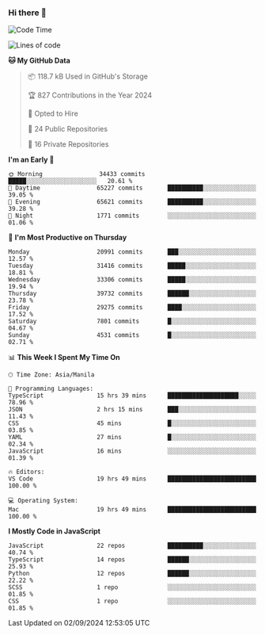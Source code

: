 ### Hi there 👋

<!--START_SECTION:waka-->
![Code Time](http://img.shields.io/badge/Code%20Time-1%2C011%20hrs%205%20mins-blue)

![Lines of code](https://img.shields.io/badge/From%20Hello%20World%20I%27ve%20Written-65.8%20million%20lines%20of%20code-blue)

**🐱 My GitHub Data** 

> 📦 118.7 kB Used in GitHub's Storage 
 > 
> 🏆 827 Contributions in the Year 2024
 > 
> 💼 Opted to Hire
 > 
> 📜 24 Public Repositories 
 > 
> 🔑 16 Private Repositories 
 > 
**I'm an Early 🐤** 

```text
🌞 Morning                34433 commits       █████░░░░░░░░░░░░░░░░░░░░   20.61 % 
🌆 Daytime                65227 commits       ██████████░░░░░░░░░░░░░░░   39.05 % 
🌃 Evening                65621 commits       ██████████░░░░░░░░░░░░░░░   39.28 % 
🌙 Night                  1771 commits        ░░░░░░░░░░░░░░░░░░░░░░░░░   01.06 % 
```
📅 **I'm Most Productive on Thursday** 

```text
Monday                   20991 commits       ███░░░░░░░░░░░░░░░░░░░░░░   12.57 % 
Tuesday                  31416 commits       █████░░░░░░░░░░░░░░░░░░░░   18.81 % 
Wednesday                33306 commits       █████░░░░░░░░░░░░░░░░░░░░   19.94 % 
Thursday                 39732 commits       ██████░░░░░░░░░░░░░░░░░░░   23.78 % 
Friday                   29275 commits       ████░░░░░░░░░░░░░░░░░░░░░   17.52 % 
Saturday                 7801 commits        █░░░░░░░░░░░░░░░░░░░░░░░░   04.67 % 
Sunday                   4531 commits        █░░░░░░░░░░░░░░░░░░░░░░░░   02.71 % 
```


📊 **This Week I Spent My Time On** 

```text
🕑︎ Time Zone: Asia/Manila

💬 Programming Languages: 
TypeScript               15 hrs 39 mins      ████████████████████░░░░░   78.96 % 
JSON                     2 hrs 15 mins       ███░░░░░░░░░░░░░░░░░░░░░░   11.43 % 
CSS                      45 mins             █░░░░░░░░░░░░░░░░░░░░░░░░   03.85 % 
YAML                     27 mins             █░░░░░░░░░░░░░░░░░░░░░░░░   02.34 % 
JavaScript               16 mins             ░░░░░░░░░░░░░░░░░░░░░░░░░   01.39 % 

🔥 Editors: 
VS Code                  19 hrs 49 mins      █████████████████████████   100.00 % 

💻 Operating System: 
Mac                      19 hrs 49 mins      █████████████████████████   100.00 % 
```

**I Mostly Code in JavaScript** 

```text
JavaScript               22 repos            ██████████░░░░░░░░░░░░░░░   40.74 % 
TypeScript               14 repos            ██████░░░░░░░░░░░░░░░░░░░   25.93 % 
Python                   12 repos            ██████░░░░░░░░░░░░░░░░░░░   22.22 % 
SCSS                     1 repo              ░░░░░░░░░░░░░░░░░░░░░░░░░   01.85 % 
CSS                      1 repo              ░░░░░░░░░░░░░░░░░░░░░░░░░   01.85 % 
```




 Last Updated on 02/09/2024 12:53:05 UTC
<!--END_SECTION:waka-->

